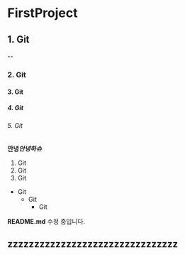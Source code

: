 # FirstProject

## 1. Git

--

### 2. Git

#### 3. Git

##### 4. Git

###### 5. Git

**안녕*****안녕하슈***
1. Git
2. Git
3. Git

- Git
    - Git
        - Git
     
**README.md** 수정 중입니다.


## zzzzzzzzzzzzzzzzzzzzzzzzzzzzzzzz